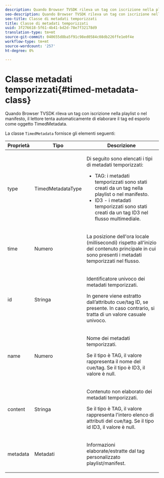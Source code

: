 ```yaml
---
description: Quando Browser TVSDK rileva un tag con iscrizione nella playlist o nel manifesto, il lettore tenta automaticamente di elaborare il tag ed esporlo come oggetto TimedMetadata.
seo-description: Quando Browser TVSDK rileva un tag con iscrizione nella playlist o nel manifesto, il lettore tenta automaticamente di elaborare il tag ed esporlo come oggetto TimedMetadata.
seo-title: Classe di metadati temporizzati
title: Classe di metadati temporizzati
uuid: 3f276618-5f61-4b41-bd2d-78e7f32178d9
translation-type: tm+mt
source-git-commit: 040655d8ba5f91c98ed0584c08db226ffe1e0f4e
workflow-type: tm+mt
source-wordcount: '257'
ht-degree: 0%

---
```



# Classe metadati temporizzati{#timed-metadata-class}

Quando Browser TVSDK rileva un tag con iscrizione nella playlist o nel manifesto, il lettore tenta automaticamente di elaborare il tag ed esporlo come oggetto TimedMetadata.

La classe `TimedMetadata` fornisce gli elementi seguenti:

<table id="table_5827A0626EDC45F68DC3E7644F3EFF69"> 
 <thead> 
  <tr> 
   <th colname="col1" class="entry"> Proprietà </th> 
   <th colname="col02" class="entry"> Tipo </th> 
   <th colname="col2" class="entry"> Descrizione </th> 
  </tr>
 </thead>
 <tbody> 
  <tr> 
   <td colname="col1"> <p>type </p> </td> 
   <td colname="col02"> <p><span class="codeph"> TimedMetadataType</span> </p> </td> 
   <td colname="col2"> <p>Di seguito sono elencati i tipi di metadati temporizzati: 
     <ul id="ul_E79C375A54C64BF09A927EE8983E98E3"> 
      <li id="li_F1907521CDBE47E282A87AF0A7A1477A">TAG: i metadati temporizzati sono stati creati da un tag nella playlist o nel manifesto. </li> 
      <li id="li_5B0C0B0F247144709F86E6654A5AB500">ID3 - i metadati temporizzati sono stati creati da un tag ID3 nel flusso multimediale. </li> 
     </ul> </p> </td> 
  </tr> 
  <tr> 
   <td colname="col1"> <p>time </p> </td> 
   <td colname="col02"> <p>Numero </p> </td> 
   <td colname="col2"> <p>La posizione dell'ora locale (millisecondi) rispetto all'inizio del contenuto principale in cui sono presenti i metadati temporizzati nel flusso. </p> </td> 
  </tr> 
  <tr> 
   <td colname="col1"> <p>id </p> </td> 
   <td colname="col02"> <p>Stringa </p> </td> 
   <td colname="col2"> <p>Identificatore univoco dei metadati temporizzati. </p> <p>In genere viene estratto dall’attributo cue/tag ID, se presente. In caso contrario, si tratta di un valore casuale univoco. </p> </td> 
  </tr> 
  <tr> 
   <td colname="col1"> <p>name </p> </td> 
   <td colname="col02"> <p>Numero </p> </td> 
   <td colname="col2"> <p>Nome dei metadati temporizzati. </p> <p>Se il tipo è TAG, il valore rappresenta il nome del cue/tag. Se il tipo è ID3, il valore è null. </p> </td> 
  </tr> 
  <tr> 
   <td colname="col1"> <p>content </p> </td> 
   <td colname="col02"> <p>Stringa </p> </td> 
   <td colname="col2"> <p>Contenuto non elaborato dei metadati temporizzati. </p> <p>Se il tipo è TAG, il valore rappresenta l'intero elenco di attributi del cue/tag. Se il tipo id ID3, il valore è null. </p> </td> 
  </tr> 
  <tr> 
   <td colname="col1"> <p>metadata </p> </td> 
   <td colname="col02"> <p><span class="codeph"> Metadati</span> </p> </td> 
   <td colname="col2"> <p>Informazioni elaborate/estratte dal tag personalizzato playlist/manifest. </p> </td> 
  </tr> 
 </tbody> 
</table>

